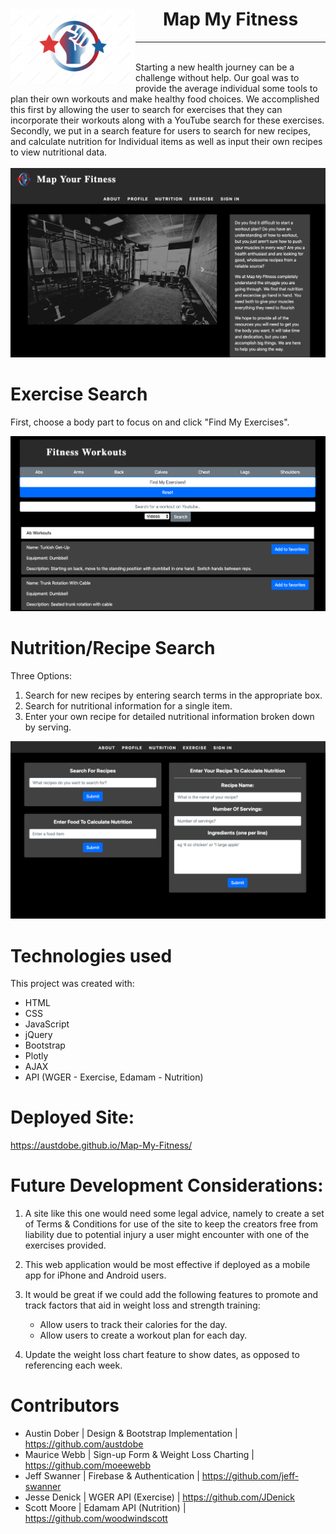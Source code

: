 <div>
<img src="assets/readme-images/logo.png" alt="Map My Fitness Logo" width="200px" align="left">
<h1 align="center">Map My Fitness</h1>
</div>
<hr>
<br>
<div>
Starting a new health journey can be a challenge without help.  Our goal was to provide the average individual some tools to plan their own workouts and make healthy food choices.  We accomplished this first by allowing the user to search for exercises that they can incorporate their workouts along with a YouTube search for these exercises.  Secondly, we put in a search feature for users to search for new recipes, and calculate nutrition for Individual items as well as input their own recipes to view nutritional data.
</div>
<br>
<img src="assets/readme-images/map-fitness-1.png" alt="Map My Fitness Homepage">

# Exercise Search
First, choose a body part to focus on and click "Find My Exercises".

<img src="assets/readme-images/map-fitness-3.png" alt="Map My Fitness - Exercise Search">

# Nutrition/Recipe Search
Three Options:

1. Search for new recipes by entering search terms in the appropriate box.
2. Search for nutritional information for a single item.
3. Enter your own recipe for detailed nutritional information broken down by serving.

<img src="assets/readme-images/map-fitness-2.png" alt="Map My Fitness - Nutrition Search">

# Technologies used
This project was created with:
* HTML
* CSS
* JavaScript
* jQuery
* Bootstrap
* Plotly
* AJAX
* API (WGER - Exercise, Edamam - Nutrition)

# Deployed Site:
https://austdobe.github.io/Map-My-Fitness/

# Future Development Considerations:

1. A site like this one would need some legal advice, namely to create a set of Terms & Conditions for use of the site to keep the creators free from liability due to potential injury a user might encounter with one of the exercises provided.

2. This web application would be most effective if deployed as a mobile app for iPhone and Android users.

3. It would be great if we could add the following features to promote and track factors that aid in weight loss and strength training:

	* Allow users to track their calories for the day.
	* Allow users to create a workout plan for each day.
	
4. Update the weight loss chart feature to show dates, as opposed to referencing each week.

# Contributors
* Austin Dober | Design & Bootstrap Implementation | https://github.com/austdobe
* Maurice Webb | Sign-up Form & Weight Loss Charting | https://github.com/moeewebb
* Jeff Swanner | Firebase & Authentication | https://github.com/jeff-swanner
* Jesse Denick | WGER API (Exercise) | https://github.com/JDenick
* Scott Moore | Edamam API (Nutrition) | https://github.com/woodwindscott
